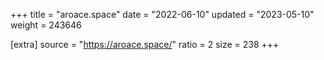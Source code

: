 +++
title = "aroace.space"
date = "2022-06-10"
updated = "2023-05-10"
weight = 243646

[extra]
source = "https://aroace.space/"
ratio = 2
size = 238
+++
